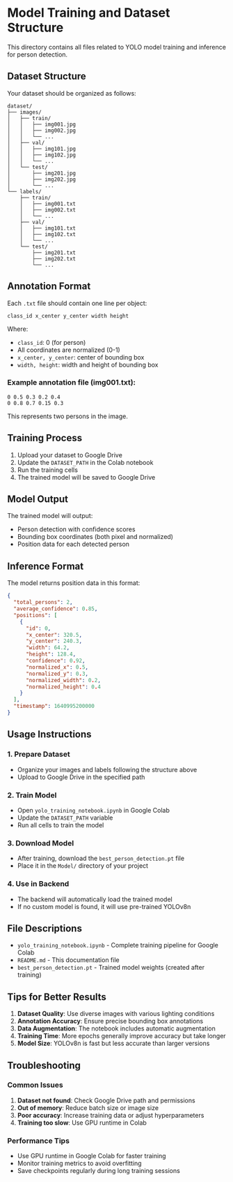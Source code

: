 # Model Training and Dataset Structure

This directory contains all files related to YOLO model training and inference for person detection.

## Dataset Structure

Your dataset should be organized as follows:

```
dataset/
├── images/
│   ├── train/
│   │   ├── img001.jpg
│   │   ├── img002.jpg
│   │   └── ...
│   ├── val/
│   │   ├── img101.jpg
│   │   ├── img102.jpg
│   │   └── ...
│   └── test/
│       ├── img201.jpg
│       ├── img202.jpg
│       └── ...
└── labels/
    ├── train/
    │   ├── img001.txt
    │   ├── img002.txt
    │   └── ...
    ├── val/
    │   ├── img101.txt
    │   ├── img102.txt
    │   └── ...
    └── test/
        ├── img201.txt
        ├── img202.txt
        └── ...
```

## Annotation Format

Each `.txt` file should contain one line per object:
```
class_id x_center y_center width height
```

Where:
- `class_id`: 0 (for person)
- All coordinates are normalized (0-1)
- `x_center, y_center`: center of bounding box
- `width, height`: width and height of bounding box

### Example annotation file (img001.txt):
```
0 0.5 0.3 0.2 0.4
0 0.8 0.7 0.15 0.3
```

This represents two persons in the image.

## Training Process

1. Upload your dataset to Google Drive
2. Update the `DATASET_PATH` in the Colab notebook
3. Run the training cells
4. The trained model will be saved to Google Drive

## Model Output

The trained model will output:
- Person detection with confidence scores
- Bounding box coordinates (both pixel and normalized)
- Position data for each detected person

## Inference Format

The model returns position data in this format:
```json
{
  "total_persons": 2,
  "average_confidence": 0.85,
  "positions": [
    {
      "id": 0,
      "x_center": 320.5,
      "y_center": 240.3,
      "width": 64.2,
      "height": 128.4,
      "confidence": 0.92,
      "normalized_x": 0.5,
      "normalized_y": 0.3,
      "normalized_width": 0.2,
      "normalized_height": 0.4
    }
  ],
  "timestamp": 1640995200000
}
```

## Usage Instructions

### 1. Prepare Dataset
- Organize your images and labels following the structure above
- Upload to Google Drive in the specified path

### 2. Train Model
- Open `yolo_training_notebook.ipynb` in Google Colab
- Update the `DATASET_PATH` variable
- Run all cells to train the model

### 3. Download Model
- After training, download the `best_person_detection.pt` file
- Place it in the `Model/` directory of your project

### 4. Use in Backend
- The backend will automatically load the trained model
- If no custom model is found, it will use pre-trained YOLOv8n

## File Descriptions

- `yolo_training_notebook.ipynb` - Complete training pipeline for Google Colab
- `README.md` - This documentation file
- `best_person_detection.pt` - Trained model weights (created after training)

## Tips for Better Results

1. **Dataset Quality**: Use diverse images with various lighting conditions
2. **Annotation Accuracy**: Ensure precise bounding box annotations
3. **Data Augmentation**: The notebook includes automatic augmentation
4. **Training Time**: More epochs generally improve accuracy but take longer
5. **Model Size**: YOLOv8n is fast but less accurate than larger versions

## Troubleshooting

### Common Issues
1. **Dataset not found**: Check Google Drive path and permissions
2. **Out of memory**: Reduce batch size or image size
3. **Poor accuracy**: Increase training data or adjust hyperparameters
4. **Training too slow**: Use GPU runtime in Colab

### Performance Tips
- Use GPU runtime in Google Colab for faster training
- Monitor training metrics to avoid overfitting
- Save checkpoints regularly during long training sessions
